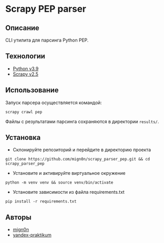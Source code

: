 # Scrapy PEP parser

## Описание

CLI утилита для парсинга Python PEP.

## Технологии

- [Python v3.9](https://docs.python.org/3.9/)
- [Scrapy v2.5](https://docs.scrapy.org/en/2.5/index.html)

## Использование

Запуск парсера осуществляется командой:

```shell
scrapy crawl pep
```

Файлы с результатами парсинга сохраняются в директории `results/`.

## Установка

- Склонируйте репозиторий и перейдите в директорию проекта

```shell
git clone https://github.com/mign0n/scrapy_parser_pep.git && cd scrapy_parser_pep
```

- Установите и активируйте виртуальное окружение

```shell
python -m venv venv && source venv/bin/activate
```

- Установите зависимости из файла requirements.txt

```shell
pip install -r requirements.txt
```

## Авторы

- [mign0n](https://github.com/mign0n)
- [yandex-praktikum](https://github.com/yandex-praktikum)
